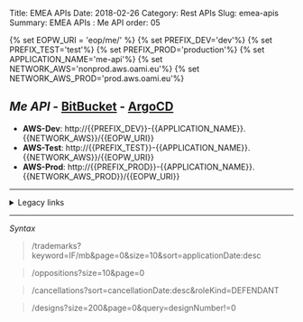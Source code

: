 Title: EMEA APIs
Date: 2018-02-26
Category: Rest APIs
Slug: emea-apis
Summary: EMEA APIs : Me API
order: 05

{% set EOPW_URI = 'eop/me/' %}
{% set PREFIX_DEV='dev'%}
{% set PREFIX_TEST='test'%}
{% set PREFIX_PROD='production'%}
{% set APPLICATION_NAME='me-api'%}
{% set NETWORK_AWS='nonprod.aws.oami.eu'%}
{% set NETWORK_AWS_PROD='prod.aws.oami.eu'%}

## _Me API_ - <a href="https://git.euipo.europa.eu/projects/EMEA/repos/me-api/browse" target="_blank">BitBucket</a> - <a href="https://argocd-dev.nonprod.aws.oami.eu/applications/me-api-dev-aws?resource=" target="_blank">ArgoCD</a>


- **AWS-Dev**:  http://{{PREFIX_DEV}}-{{APPLICATION_NAME}}.{{NETWORK_AWS}}/{{EOPW_URI}}
- **AWS-Test**:  http://{{PREFIX_TEST}}-{{APPLICATION_NAME}}.{{NETWORK_AWS}}/{{EOPW_URI}}
- **AWS-Prod**:  http://{{PREFIX_PROD}}-{{APPLICATION_NAME}}.{{NETWORK_AWS_PROD}}/{{EOPW_URI}}

---------------------

<details>
<summary>Legacy links</summary>
<ul>
  <li>**Integration**:  http://int-api.dev.oami.eu/{{EOPW_URI}}</li>
  <li>**PreProd**:  http://pp-api.test.oami.eu/{{EOPW_URI}}</li>
  <li>**Test**:  http://test-eutm-api.test.oami.eu/{{EOPW_URI}}</li>
  <li>**Prod**:  http://api.prod.oami.eu/{{EOPW_URI}}</li>
</ul>
</details>


---------------------

_Syntax_

> /trademarks?keyword=IF/mb&page=0&size=10&sort=applicationDate:desc

> /oppositions?size=10&page=0

> /cancellations?sort=cancellationDate:desc&roleKind=DEFENDANT

> /designs?size=200&page=0&query=designNumber!=0
